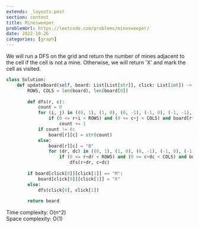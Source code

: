 ```yaml
---
extends: _layouts.post
section: content
title: Minesweeper
problemUrl: https://leetcode.com/problems/minesweeper/
date: 2022-10-26
categories: [graph]
---
```


We will run a DFS on the grid and return the number of mines adjacent to the cell if the cell is not a mine. Otherwise, we will return 'X' and mark the cell as visited.

```python
class Solution:
    def updateBoard(self, board: List[List[str]], click: List[int]) -> List[List[str]]:
        ROWS, COLS = len(board), len(board[0])
        
        def dfs(r, c):
            count = 0 
            for (i, j) in ((0, 1), (1, 0), (0, -1), (-1, 0), (-1, -1), (-1, 1), (1, -1), (1, 1)):
                if (0 <= r+i < ROWS) and (0 <= c+j < COLS) and board[r+i][c+j] == "M":
                    count += 1
            if count != 0:
                board[r][c] = str(count)
            else:
                board[r][c] = "B"
                for (dr, dc) in ((0, 1), (1, 0), (0, -1), (-1, 0), (-1, -1), (-1, 1), (1, -1), (1, 1)):
                    if (0 <= r+dr < ROWS) and (0 <= c+dc < COLS) and board[r+dr][c+dc] == "E":
                        dfs(r+dr, c+dc)
                        
        if board[click[0]][click[1]] == "M":
            board[click[0]][click[1]] = "X"
        else:
            dfs(click[0], click[1])
            
        return board
```

Time complexity: O(n^2) <br/>
Space complexity: O(1)